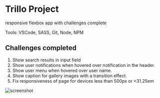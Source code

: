 # Trillo Project

responsive flexbox app with challenges complete

Tools: VSCode, SASS, Git, Node, NPM

## Challenges completed

1. Show search results in input field
2. Show user notifications when hovered over notification in the header.
3. Show user menu when hovered over user name.
4. Show caption for gallery images with a transition effect.
5. Fix responsiveness of page for devices less than 500px or <31.25em

![screenshot](screenshot.gif)
